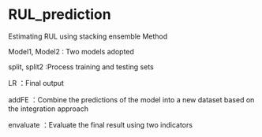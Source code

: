 # RUL_prediction
Estimating RUL using stacking ensemble Method

Model1, Model2 : Two models adopted 

split, split2 :Process training and testing sets

LR ：Final output

addFE ：Combine the predictions of the model into a new dataset based on the integration approach

envaluate ：Evaluate the final result using two indicators
